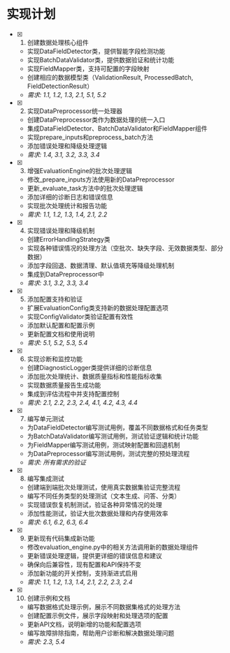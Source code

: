 # 实现计划

- [x] 1. 创建数据处理核心组件


  - 实现DataFieldDetector类，提供智能字段检测功能
  - 实现BatchDataValidator类，提供数据验证和统计功能
  - 实现FieldMapper类，支持可配置的字段映射
  - 创建相应的数据模型类（ValidationResult, ProcessedBatch, FieldDetectionResult）
  - _需求: 1.1, 1.2, 1.3, 2.1, 5.1, 5.2_

- [x] 2. 实现DataPreprocessor统一处理器


  - 创建DataPreprocessor类作为数据处理的统一入口
  - 集成DataFieldDetector、BatchDataValidator和FieldMapper组件
  - 实现prepare_inputs和preprocess_batch方法
  - 添加错误处理和降级处理逻辑
  - _需求: 1.4, 3.1, 3.2, 3.3, 3.4_

- [x] 3. 增强EvaluationEngine的批次处理逻辑


  - 修改_prepare_inputs方法使用新的DataPreprocessor
  - 更新_evaluate_task方法中的批次处理逻辑
  - 添加详细的诊断日志和错误信息
  - 实现批次处理统计和报告功能
  - _需求: 1.1, 1.2, 1.3, 1.4, 2.1, 2.2_

- [x] 4. 实现错误处理和降级机制


  - 创建ErrorHandlingStrategy类
  - 实现各种错误情况的处理方法（空批次、缺失字段、无效数据类型、部分数据）
  - 添加字段回退、数据清理、默认值填充等降级处理机制
  - 集成到DataPreprocessor中
  - _需求: 3.1, 3.2, 3.3, 3.4_

- [x] 5. 添加配置支持和验证


  - 扩展EvaluationConfig类支持新的数据处理配置选项
  - 实现ConfigValidator类验证配置有效性
  - 添加默认配置和配置示例
  - 更新配置文档和使用说明
  - _需求: 5.1, 5.2, 5.3, 5.4_

- [x] 6. 实现诊断和监控功能


  - 创建DiagnosticLogger类提供详细的诊断信息
  - 添加批次处理统计、数据质量指标和性能指标收集
  - 实现数据质量报告生成功能
  - 集成到评估流程中并支持配置控制
  - _需求: 2.1, 2.2, 2.3, 2.4, 4.1, 4.2, 4.3, 4.4_

- [x] 7. 编写单元测试


  - 为DataFieldDetector编写测试用例，覆盖不同数据格式和任务类型
  - 为BatchDataValidator编写测试用例，测试验证逻辑和统计功能
  - 为FieldMapper编写测试用例，测试映射配置和回退机制
  - 为DataPreprocessor编写测试用例，测试完整的预处理流程
  - _需求: 所有需求的验证_

- [x] 8. 编写集成测试


  - 创建端到端批次处理测试，使用真实数据集验证完整流程
  - 编写不同任务类型的处理测试（文本生成、问答、分类）
  - 实现错误恢复机制测试，验证各种异常情况的处理
  - 添加性能测试，验证大批次数据处理和内存使用效率
  - _需求: 6.1, 6.2, 6.3, 6.4_

- [x] 9. 更新现有代码集成新功能


  - 修改evaluation_engine.py中的相关方法调用新的数据处理组件
  - 更新错误处理逻辑，提供更详细的错误信息和建议
  - 确保向后兼容性，现有配置和API保持不变
  - 添加新功能的开关控制，支持渐进式启用
  - _需求: 1.1, 1.2, 1.3, 1.4, 2.1, 2.2, 2.3, 2.4_


- [x] 10. 创建示例和文档


  - 编写数据格式处理示例，展示不同数据集格式的处理方法
  - 创建配置示例文件，展示字段映射和处理选项的配置
  - 更新API文档，说明新增的功能和配置选项
  - 编写故障排除指南，帮助用户诊断和解决数据处理问题
  - _需求: 2.3, 5.4_